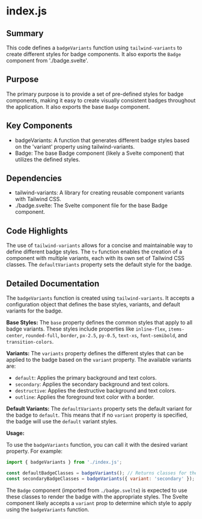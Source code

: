 # index.js

## Summary
This code defines a `badgeVariants` function using `tailwind-variants` to create different styles for badge components. It also exports the `Badge` component from './badge.svelte'.

## Purpose
The primary purpose is to provide a set of pre-defined styles for badge components, making it easy to create visually consistent badges throughout the application. It also exports the base `Badge` component.

## Key Components
- badgeVariants: A function that generates different badge styles based on the 'variant' property using tailwind-variants.
- Badge: The base Badge component (likely a Svelte component) that utilizes the defined styles.

## Dependencies
- tailwind-variants: A library for creating reusable component variants with Tailwind CSS.
- ./badge.svelte: The Svelte component file for the base Badge component.

## Code Highlights
The use of `tailwind-variants` allows for a concise and maintainable way to define different badge styles. The `tv` function enables the creation of a component with multiple variants, each with its own set of Tailwind CSS classes. The `defaultVariants` property sets the default style for the badge.

## Detailed Documentation
The `badgeVariants` function is created using `tailwind-variants`. It accepts a configuration object that defines the base styles, variants, and default variants for the badge. 

**Base Styles:**
The `base` property defines the common styles that apply to all badge variants. These styles include properties like `inline-flex`, `items-center`, `rounded-full`, `border`, `px-2.5`, `py-0.5`, `text-xs`, `font-semibold`, and `transition-colors`.

**Variants:**
The `variants` property defines the different styles that can be applied to the badge based on the `variant` property. The available variants are:

*   `default`: Applies the primary background and text colors.
*   `secondary`: Applies the secondary background and text colors.
*   `destructive`: Applies the destructive background and text colors.
*   `outline`: Applies the foreground text color with a border.

**Default Variants:**
The `defaultVariants` property sets the default variant for the badge to `default`. This means that if no `variant` property is specified, the badge will use the `default` variant styles.

**Usage:**

To use the `badgeVariants` function, you can call it with the desired variant property. For example:

```javascript
import { badgeVariants } from './index.js';

const defaultBadgeClasses = badgeVariants(); // Returns classes for the default variant
const secondaryBadgeClasses = badgeVariants({ variant: 'secondary' }); // Returns classes for the secondary variant
```

The `Badge` component (imported from `./badge.svelte`) is expected to use these classes to render the badge with the appropriate styles.  The Svelte component likely accepts a `variant` prop to determine which style to apply using the `badgeVariants` function.
